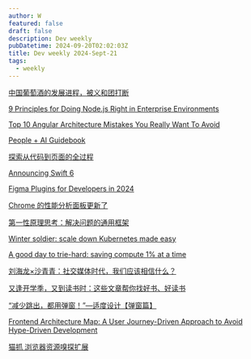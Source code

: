 ```yaml
---
author: W
featured: false
draft: false
description: Dev weekly
pubDatetime: 2024-09-20T02:02:03Z
title: Dev weekly 2024-Sept-21
tags:
  - weekly
---
```


[中国葡萄酒的发展进程，被义和团打断](https://mp.weixin.qq.com/s?__biz=MzA5MjM4MTM3OA%3D%3D&abtest_cookie=AAACAA%3D%3D&ascene=56&chksm=8ac8e289eb0b05ab139d5270169a5207fb55bea8b639fc4b3d9df949cc8fe82a939cf46b64fb&clicktime=1726822666&countrycode=CN&devicetype=android-34&enterid=1726822666&exportkey=n_ChQIAhIQCkPgV9aZZ8rBBQAKeTle6hLjAQIE97dBBAEAAAAAAPGfCxAZrxYAAAAOpnltbLcz9gKNyK89dVj0V5VyjvcWqkoQUduRPf2IEppvvGgxjSdbRrCN3JrIEChvjTFNYL5e%2FyC8SoeEZgKUZ9FJXSNKVvjboXnyYOEJ42KhiOfnYP4%2B8YoFuKgisbqEheXPIGRnxrFBOw8NWHF6%2BHM8iGpP16%2FSgDypecAPCzyr%2BqQBHeifm6DFyESYFmKbxk7RVnomvUvSSgws9O00Ctq1te2fWt%2FeiM8FevgBVgZpQW3WAeJfQsAD0uG3IJC%2FMH5CgtSc2mniu6xc&fasttmpl_flag=0&fasttmpl_fullversion=7391817-zh_CN-zip&fasttmpl_type=0&finder_biz_enter_id=4&flutter_pos=1&idx=1&lang=zh_CN&mid=2651784131&nettype=3gnet&pass_ticket=6yTxQFVOjUmlX2sXD%2Fg%2BeOU7GygDDzbp55gqtzUnkemBEnoNy%2BUet1tXlEOLjDze&ranksessionid=1726822615&realreporttime=1726822666542&scene=90&session_us=gh_c79c214eca90&sessionid=1726822659&sn=115ca8f1740ca67f8c9e593195dc3b53&subscene=93&version=2800325b&wx_header=3&xtrack=1)

[9 Principles for Doing Node.js Right in Enterprise Environments](https://www.platformatichq.com/node-principles)

[Top 10 Angular Architecture Mistakes You Really Want To Avoid](https://angularexperts.io/blog/top-10-angular-architecture-mistakes)

[People + AI Guidebook](https://pair.withgoogle.com/guidebook)

[探索从代码到页面的全过程](https://mp.weixin.qq.com/s?__biz=MzAxNDEwNjk5OQ%3D%3D&abtest_cookie=AAACAA%3D%3D&ascene=56&chksm=827a0a7aeecdb426f238cd5f51aed34f5e9ca4e7b81591b289704b957a9ed9cd665dae886357&clicktime=1726703899&countrycode=CN&devicetype=android-34&enterid=1726703899&exportkey=n_ChQIAhIQWKd3z0zfxH9XU2ltCXMzHhLjAQIE97dBBAEAAAAAAEm7CSaqf%2FYAAAAOpnltbLcz9gKNyK89dVj0lyWHCGwGPDsf8VANUa%2BZFdu3FZ85TYvLwEpMYX6jiw9MAOTmHwYmbERLkHzST9hl2%2Bev3aMOcpJyg4R743ujua8fTc9NMCPEvtVwuQs1aocR%2FAsStxI64WjId6uRoPnqCq%2Beg8gV6scmybi40S8empePiNyyqOiOElbpQVadC72fPhDkCb9%2BIg4fkbJ7to7WtS0Zq9r9tLBCPoNPqjf%2BJklrWg9j%2BKsNn76FY8%2F1HAAqFyz%2FTT1AYRQ92LWE&fasttmpl_flag=0&fasttmpl_fullversion=7389301-zh_CN-zip&fasttmpl_type=0&finder_biz_enter_id=4&flutter_pos=8&idx=1&lang=zh_CN&mid=2650536142&nettype=WIFI&pass_ticket=9h0TJVWjoYxTZK972lDFJ0s8s6oQ061ntOL4oRvEHPpvUZDk2RG0gnZgi8lMjSir&ranksessionid=1726703874&realreporttime=1726703899252&scene=90&session_us=gh_4b3f15bce4d8&sessionid=1726703877&sn=dc994ab45e5981fa6bf0c98bf6f98bb5&subscene=93&version=2800325b&wx_header=3&xtrack=1)

[Announcing Swift 6](https://www.swift.org/blog/announcing-swift-6/)

[Figma Plugins for Developers in 2024](https://www.builder.io/blog/best-figma-plugins)

[Chrome 的性能分析面板更新了](https://mp.weixin.qq.com/s?__biz=MzkzMjIxNTcyMA%3D%3D&abtest_cookie=AAACAA%3D%3D&ascene=56&chksm=c3f7a67c83e33b03db74bbcebc39d784426b3b4302d5a33c626a66af8668a7c9d3a4afd2ff00&clicktime=1726664101&countrycode=CN&devicetype=android-34&enterid=1726664101&exportkey=n_ChQIAhIQv7PjaG811HsojRpDj2nZAxLjAQIE97dBBAEAAAAAANarMDoSnLQAAAAOpnltbLcz9gKNyK89dVj0EOK42m64Ma0fnyvSr3UASNZ1ZWsZJcqqg5iJ2RcouGnb5fNoKuFWd25x8xzA6LOe1NWT0LiENKILiefJfUaBBfc3DfvMbJ3PDUlLXEdpO6K%2F200mhXkND8c8qJQC6Py%2Fp5GMIkWFPJUldu3I%2BSBAzVeyhIjXL0r1EvZ8r162B9NlZzSa9FIZEEkae04N8pw0ZDMTidbuFGFVT74JXxZq%2BdmvWFsFw4LWyn620HSZpE0tUMN2URvgbo4IGABg&fasttmpl_flag=0&fasttmpl_fullversion=7389301-zh_CN-zip&fasttmpl_type=0&finder_biz_enter_id=4&flutter_pos=1&idx=1&lang=zh_CN&mid=2247494573&nettype=3gnet&pass_ticket=chPcYFbCUPmE8%2Bwh5WPBppkqJJ4E5z5UYhng0CR2whzF87fBGqI6rycFp%2Bav85IH&ranksessionid=1726664094&realreporttime=1726664101945&scene=90&session_us=gh_52d0bec584f9&sessionid=1726664096&sn=5444e5c01124102663a52f38eb33f745&subscene=93&version=2800325b&wx_header=3&xtrack=1)

[第一性原理思考：解决问题的通用框架](http://blog.devtang.com/2024/09/06/problem-solving-structure/)

[Winter soldier: scale down Kubernetes made easy](https://www.cncf.io/blog/2024/09/16/winter-soldier-scale-down-kubernetes-made-easy/)

[A good day to trie-hard: saving compute 1% at a time](https://blog.cloudflare.com/pingora-saving-compute-1-percent-at-a-time/)

[刘海龙×沙青青：社交媒体时代，我们应该相信什么？](https://mp.weixin.qq.com/s?__biz=MzAxMjMyODgxNQ%3D%3D&abtest_cookie=AAACAA%3D%3D&ascene=56&chksm=8d96f7b798c8e32d7328ceceecfd429463035082d797cab85ec6d273f850127db665f8e8c310&clicktime=1726210279&countrycode=CN&devicetype=android-34&enterid=1726210279&exportkey=n_ChQIAhIQh%2FVj%2FlObeRShciXwhFoOABLjAQIE97dBBAEAAAAAALRZDPJZFtkAAAAOpnltbLcz9gKNyK89dVj0AudYTNtaOs4OoSIiqeQ8zs6BJnBoTRy9Ql77OkL7qwfoPCSGEzr7EtGPywXRtZfdb%2FoHPzELb7uxSU856vBU0dMh2J3wQCTwR5Zjxv0O1hy5f9SFRM58sHRv24xJEq%2FlpT%2FqQLInr4S57Wg3sIFEIceZeWKGNehsO%2BYBkKMME%2BK6YFXNTNKESHde2TrI9HmQXJmnvLfKce0U958eeXOnaYb%2BaeriPzJ9DnZp05gzJc1PxmTsCn5cTEA0nH3h&fasttmpl_flag=0&fasttmpl_fullversion=7380712-zh_CN-zip&fasttmpl_type=0&finder_biz_enter_id=4&flutter_pos=2&idx=1&lang=zh_CN&mid=2455742880&nettype=3gnet&pass_ticket=Xoh%2F%2BT3nL9PrgY5GSdSeMVxo807WwOPJ4BeVaGIanTwD4BAZrhhaa7WT94arVWUY&ranksessionid=1726210091&realreporttime=1726210279559&scene=90&session_us=gh_f83db136f364&sessionid=1726210094&sn=0eb3da9bdeb83dacc6fea1aed567af61&subscene=93&version=2800325b&wx_header=3&xtrack=1)

[又逢开学季，又到读书时：这些文章帮你找好书、好读书](https://sspai.com/post/92045)

[“减少跳出，都用弹窗！”—适度设计【弹窗篇】](https://mp.weixin.qq.com/s/sYopq9b3--MXPybnGJkt4A)

[Frontend Architecture Map: A User Journey-Driven Approach to Avoid Hype-Driven Development](https://www.workingsoftware.dev/frontend-architecture-map-a-user-journey-driven-approach-to-avoid-hype-driven-development/)

[猫抓 浏览器资源嗅探扩展 ](https://github.com/xifangczy/cat-catch)

[]()

[]()

[]()

[]()

[]()

[]()

[]()

[]()

[]()

[]()

[]()

[]()

[]()

[]()

[]()

[]()

[]()

[]()

[]()

[]()

[]()

[]()

[]()

[]()

[]()

[]()

[]()

[]()

[]()

[]()

[]()

[]()

[]()

[]()

[]()

[]()

[]()

[]()

[]()

[]()

[]()

[]()

[]()

[]()

[]()

[]()

[]()

[]()

[]()

[]()

[]()

[]()

[]()

[]()

[]()

[]()

[]()

[]()

[]()

[]()

[]()

[]()

[]()

[]()

[]()

[]()

[]()

[]()

[]()

[]()

[]()

[]()

[]()

[]()

[]()

[]()

[]()

[]()

[]()

[]()

[]()

[]()

[]()

[]()

[]()

[]()

[]()

[]()

[]()

[]()

[]()

[]()

[]()

[]()

[]()

[]()

[]()

[]()

[]()

[]()

[]()

[]()

[]()

[]()

[]()

[]()

[]()

[]()

[]()

[]()

[]()

[]()

[]()

[]()

[]()

[]()

[]()

[]()

[]()

[]()

[]()

[]()

[]()

[]()

[]()

[]()

[]()

[]()

[]()

[]()

[]()

[]()

[]()

[]()

[]()

[]()

[]()

[]()

[]()

[]()

[]()

[]()

[]()

[]()

[]()

[]()

[]()

[]()

[]()

[]()

[]()

[]()

[]()

[]()

[]()

[]()

[]()

[]()

[]()

[]()

[]()

[]()

[]()

[]()

[]()

[]()

[]()

[]()

[]()

[]()

[]()

[]()

[]()

[]()

[]()

[]()

[]()

[]()

[]()

[]()

[]()

[]()

[]()

[]()

[]()

[]()

[]()

[]()

[]()

[]()

[]()

[]()

[]()

[]()

[]()

[]()

[]()

[]()

[]()

[]()

[]()

[]()

[]()

[]()

[]()

[]()

[]()

[]()

[]()

[]()

[]()

[]()

[]()

[]()

[]()

[]()

[]()

[]()

[]()

[]()

[]()

[]()

[]()

[]()

[]()

[]()

[]()

[]()

[]()

[]()

[]()

[]()

[]()

[]()

[]()

[]()

[]()

[]()

[]()

[]()

[]()

[]()

[]()

[]()

[]()

[]()

[]()

[]()

[]()

[]()

[]()

[]()

[]()

[]()

[]()

[]()

[]()

[]()

[]()

[]()

[]()

[]()

[]()

[]()

[]()

[]()

[]()

[]()

[]()

[]()

[]()

[]()

[]()

[]()

[]()

[]()

[]()

[]()

[]()

[]()

[]()

[]()

[]()

[]()

[]()

[]()

[]()

[]()

[]()

[]()

[]()

[]()

[]()

[]()

[]()

[]()

[]()

[]()

[]()

[]()

[]()

[]()

[]()

[]()

[]()

[]()

[]()

[]()

[]()

[]()

[]()

[]()

[]()

[]()

[]()

[]()

[]()

[]()

[]()

[]()

[]()

[]()

[]()

[]()

[]()

[]()

[]()

[]()

[]()

[]()

[]()

[]()

[]()

[]()

[]()

[]()

[]()

[]()
